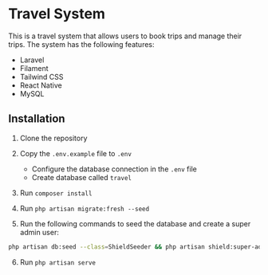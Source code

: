 # Travel System

This is a travel system that allows users to book trips and manage their trips. The system has the following features:

-   Laravel
-   Filament
-   Tailwind CSS
-   React Native
-   MySQL

## Installation

1. Clone the repository
2. Copy the `.env.example` file to `.env`
    - Configure the database connection in the `.env` file
    - Create database called `travel`
3. Run `composer install`
4. Run `php artisan migrate:fresh --seed`

5. Run the following commands to seed the database and create a super admin user:

```bash
php artisan db:seed --class=ShieldSeeder && php artisan shield:super-admin --user=1
```

6. Run `php artisan serve`
